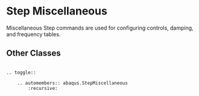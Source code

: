 # Step Miscellaneous

Miscellaneous Step commands are used for configuring controls, damping, and frequency tables.

## Other Classes

```{eval-rst}

.. toggle::

    .. automembers:: abaqus.StepMiscellaneous
        :recursive:
```
